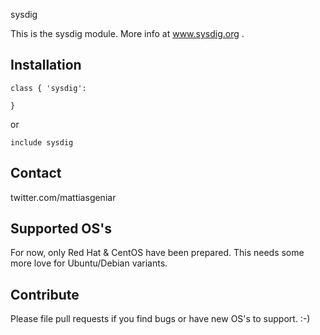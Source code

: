 sysdig

This is the sysdig module. More info at www.sysdig.org .

Installation
------------

```puppet
class { 'sysdig':

}
```

or

```puppet
include sysdig
```

Contact
-------
twitter.com/mattiasgeniar

Supported OS's
--------------

For now, only Red Hat & CentOS have been prepared. This needs some more love for Ubuntu/Debian variants.

Contribute
-------

Please file pull requests if you find bugs or have new OS's to support. :-)
